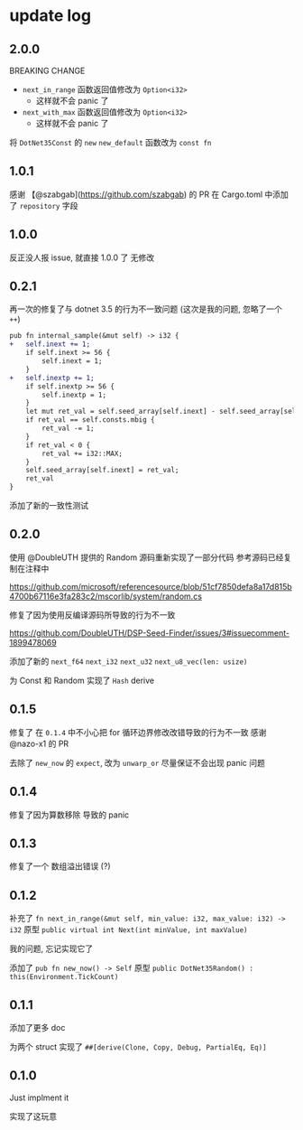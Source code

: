 # update log

## 2.0.0

BREAKING CHANGE
- `next_in_range` 函数返回值修改为 `Option<i32>`
  - 这样就不会 panic 了
- `next_with_max` 函数返回值修改为 `Option<i32>`
  - 这样就不会 panic 了

将 `DotNet35Const` 的 `new` `new_default` 函数改为 `const fn`

## 1.0.1

感谢 【@szabgab](https://github.com/szabgab) 的 PR
在 Cargo.toml 中添加了 `repository` 字段

## 1.0.0

反正没人报 issue, 就直接 1.0.0 了
无修改

## 0.2.1

再一次的修复了与 dotnet 3.5 的行为不一致问题
(这次是我的问题, 忽略了一个 `++`)

```diff
pub fn internal_sample(&mut self) -> i32 {
+   self.inext += 1;
    if self.inext >= 56 {
        self.inext = 1;
    }
+   self.inextp += 1;
    if self.inextp >= 56 {
        self.inextp = 1;
    }
    let mut ret_val = self.seed_array[self.inext] - self.seed_array[self.inextp];
    if ret_val == self.consts.mbig {
        ret_val -= 1;
    }
    if ret_val < 0 {
        ret_val += i32::MAX;
    }
    self.seed_array[self.inext] = ret_val;
    ret_val
}
```

添加了新的一致性测试

## 0.2.0

使用 @DoubleUTH 提供的 Random 源码重新实现了一部分代码
参考源码已经复制在注释中

https://github.com/microsoft/referencesource/blob/51cf7850defa8a17d815b4700b67116e3fa283c2/mscorlib/system/random.cs

修复了因为使用反编译源码所导致的行为不一致

https://github.com/DoubleUTH/DSP-Seed-Finder/issues/3#issuecomment-1899478069

添加了新的 `next_f64` `next_i32` `next_u32` `next_u8_vec(len: usize)`

为 Const 和 Random 实现了 `Hash` derive

## 0.1.5

修复了 在 `0.1.4` 中不小心把 for 循环边界修改改错导致的行为不一致
感谢 @nazo-x1 的 PR

去除了 `new_now` 的 `expect`, 改为 `unwarp_or`
尽量保证不会出现 panic 问题

## 0.1.4

修复了因为算数移除 导致的 panic

## 0.1.3

修复了一个 数组溢出错误 (?)

## 0.1.2

补充了 `fn next_in_range(&mut self, min_value: i32, max_value: i32) -> i32`
原型 `public virtual int Next(int minValue, int maxValue)`

我的问题, 忘记实现它了

添加了 `pub fn new_now() -> Self`
原型 `public DotNet35Random() : this(Environment.TickCount)`

## 0.1.1

添加了更多 doc

为两个 struct 实现了 `##[derive(Clone, Copy, Debug, PartialEq, Eq)]`

## 0.1.0

Just implment it

实现了这玩意

